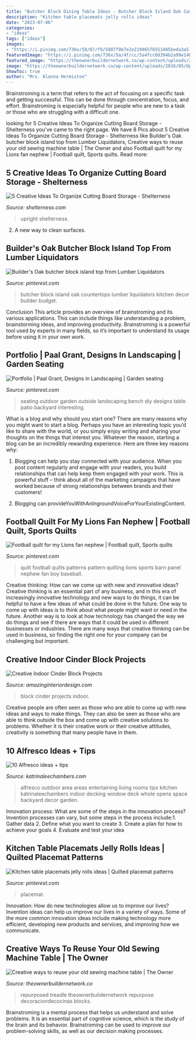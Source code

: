 ```yaml
---
title: "Butcher Block Dining Table Ideas - Butcher Block Island Oak Countertops Lumber Liquidators Kitchen Decor Builder Budget"
description: "Kitchen table placemats jelly rolls ideas"
date: "2023-07-06"
categories:
- "ideas"
tags: ["ideas"]
images:
- "https://i.pinimg.com/736x/58/87/f9/5887f9b7e2e219965f6551485beda3a5--butcher-block-island-top-butcher-block-countertops.jpg"
featuredImage: "https://i.pinimg.com/736x/5a/4f/cc/5a4fcc0d394b2a99e14b181114d17c20.jpg"
featured_image: "https://theownerbuildernetwork.co/wp-content/uploads/2016/05/Upcycled-Old-Sewing-Machine-Table-16.jpg"
image: "https://theownerbuildernetwork.co/wp-content/uploads/2016/05/Upcycled-Old-Sewing-Machine-Table-16.jpg"
ShowToc: true
author: "Mrs. Alanna Hermiston"
---
```



Brainstroming is a term that refers to the act of focusing on a specific task and getting successful. This can be done through concentration, focus, and effort. Brainstroming is especially helpful for people who are new to a task or those who are struggling with a difficult one.

	

		
looking for 5 Creative Ideas To Organize Cutting Board Storage - Shelterness you've came to the right page. We have 8 Pics about 5 Creative Ideas To Organize Cutting Board Storage - Shelterness like Builder&#039;s Oak butcher block island top from Lumber Liquidators, Creative ways to reuse your old sewing machine table | The Owner and also Football quilt for my Lions fan nephew | Football quilt, Sports quilts. Read more:
		
    
## 5 Creative Ideas To Organize Cutting Board Storage - Shelterness

<img loading=lazy src="https://i.shelterness.com/upright-storage-in-a-cabinet-500x666.jpg" onerror="this.onerror=null;this.src='https://tse4.mm.bing.net/th?id=OIP.1nkIzO-hkP-0J7WX6uyqwAHaJ3&amp;pid=15.1';" alt="5 Creative Ideas To Organize Cutting Board Storage - Shelterness">

_Source: shelterness.com_

>upright shelterness. 

	

2. A new way to clean surfaces.

    
## Builder&#039;s Oak Butcher Block Island Top From Lumber Liquidators

<img loading=lazy src="https://i.pinimg.com/736x/58/87/f9/5887f9b7e2e219965f6551485beda3a5--butcher-block-island-top-butcher-block-countertops.jpg" onerror="this.onerror=null;this.src='https://tse3.mm.bing.net/th?id=OIP.WMNhYzxquI2vcD1mOQ6BUwHaJ3&amp;pid=15.1';" alt="Builder&#039;s Oak butcher block island top from Lumber Liquidators">

_Source: pinterest.com_

>butcher block island oak countertops lumber liquidators kitchen decor builder budget. 

	

Conclusion
This article provides an overview of brainstroming and its various applications. This can include things like understanding a problem, brainstorming ideas, and improving productivity. Brainstroming is a powerful tool used by experts in many fields, so it’s important to understand its usage before using it in your own work.

    
## Portfolio | Paal Grant, Designs In Landscaping | Garden Seating

<img loading=lazy src="https://i.pinimg.com/originals/99/4b/6d/994b6d1108abcfbf0a5b012cfc0a3df8.jpg" onerror="this.onerror=null;this.src='https://tse2.mm.bing.net/th?id=OIP.TnkOKlHZU1bnAaUknc4UOQHaJ6&amp;pid=15.1';" alt="Portfolio | Paal Grant, Designs in Landscaping | Garden seating">

_Source: pinterest.com_

>seating outdoor garden outside landscaping bench diy designs table patio backyard interesting. 

	

What is a blog and why should you start one?
There are many reasons why you might want to start a blog. Perhaps you have an interesting topic you’d like to share with the world, or you simply enjoy writing and sharing your thoughts on the things that interest you. Whatever the reason, starting a blog can be an incredibly rewarding experience. Here are three key reasons why: 
1) Blogging can help you stay connected with your audience. When you post content regularly and engage with your readers, you build relationships that can help keep them engaged with your work. This is powerful stuff – think about all of the marketing campaigns that have worked because of strong relationships between brands and their customers! 

2) Blogging can provideYouWithAnIngroundVoiceForYourExistingContent.

    
## Football Quilt For My Lions Fan Nephew | Football Quilt, Sports Quilts

<img loading=lazy src="https://i.pinimg.com/736x/11/61/c2/1161c213df6ad6c18b758f60b0645d75--football-quilt-sports-quilts.jpg" onerror="this.onerror=null;this.src='https://tse3.mm.bing.net/th?id=OIP.o96ySB6Ry4uVqfoPyALlWwHaJ3&amp;pid=15.1';" alt="Football quilt for my Lions fan nephew | Football quilt, Sports quilts">

_Source: pinterest.com_

>quilt football quilts patterns pattern quilting lions sports barn panel nephew fan boy baseball. 

	

Creative thinking: How can we come up with new and innovative ideas?
Creative thinking is an essential part of any business, and in this era of increasingly innovative technology and new ways to do things, it can be helpful to have a few ideas of what could be done in the future. One way to come up with ideas is to think about what people might want or need in the future. Another way is to look at how technology has changed the way we do things and see if there are ways that it could be used in different businesses or industries. There are many ways that creative thinking can be used in business, so finding the right one for your company can be challenging but important.

    
## Creative Indoor Cinder Block Projects

<img loading=lazy src="http://www.amazinginteriordesign.com/wp-content/uploads/2019/02/fi-10.jpg" onerror="this.onerror=null;this.src='https://tse1.mm.bing.net/th?id=OIP.k_DLk6i4fqPkoLJFZMHVZQHaJ3&amp;pid=15.1';" alt="Creative Indoor Cinder Block Projects">

_Source: amazinginteriordesign.com_

>block cinder projects indoor. 

	

Creative people are often seen as those who are able to come up with new ideas and ways to make things. They can also be seen as those who are able to think outside the box and come up with creative solutions to problems. Whether it is their creative work or their creative attitudes, creativity is something that many people have in them.

    
## 10 Alfresco Ideas + Tips

<img loading=lazy src="http://www.katrinaleechambers.com/wp-content/uploads/2016/05/254f91cc0c3d83c89bcc35218d409c96-1-800x526.jpg" onerror="this.onerror=null;this.src='https://tse1.mm.bing.net/th?id=OIP.jP2zEhunlQVe5ztPzXfJsQHaE3&amp;pid=15.1';" alt="10 Alfresco ideas + tips">

_Source: katrinaleechambers.com_

>alfresco outdoor area areas entertaining living rooms tips kitchen katrinaleechambers indoor decking window deck whole opens space backyard decor garden. 

	

Innovation process: What are some of the steps in the innovation process?
Invention processes can vary, but some steps in the process include:1. Gather data 2. Define what you want to create 3. Create a plan for how to achieve your goals 4. Evaluate and test your idea 
    
## Kitchen Table Placemats Jelly Rolls Ideas | Quilted Placemat Patterns

<img loading=lazy src="https://i.pinimg.com/736x/5a/4f/cc/5a4fcc0d394b2a99e14b181114d17c20.jpg" onerror="this.onerror=null;this.src='https://tse1.mm.bing.net/th?id=OIP._4Fvb9n0B1VgMrRUUQBIpAAAAA&amp;pid=15.1';" alt="Kitchen table placemats jelly rolls ideas | Quilted placemat patterns">

_Source: pinterest.com_

>placemat. 

	

Innovation: How do new technologies allow us to improve our lives?
Invention ideas can help us improve our lives in a variety of ways. Some of the more common innovation ideas include making technology more efficient, developing new products and services, and improving how we communicate.

    
## Creative Ways To Reuse Your Old Sewing Machine Table | The Owner

<img loading=lazy src="https://theownerbuildernetwork.co/wp-content/uploads/2016/05/Upcycled-Old-Sewing-Machine-Table-16.jpg" onerror="this.onerror=null;this.src='https://tse2.mm.bing.net/th?id=OIP.7Irl5o2cyCbFQfxH_jgh8wHaJ4&amp;pid=15.1';" alt="Creative ways to reuse your old sewing machine table | The Owner">

_Source: theownerbuildernetwork.co_

>repurposed treadle theownerbuildernetwork repurpose decoraciondecocinas blocks. 

	

Brainstroming is a mental process that helps us understand and solve problems. It is an essential part of cognitive science, which is the study of the brain and its behavior. Brainstroming can be used to improve our problem-solving skills, as well as our decision making processes.

